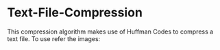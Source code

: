 # Text-File-Compression
This compression algorithm makes use of Huffman Codes to compress a text file.
To use refer the images:
